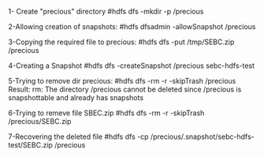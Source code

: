 1- Create "precious" directory
   #hdfs dfs -mkdir -p /precious

2-Allowing creation of snapshots:
  #hdfs dfsadmin -allowSnapshot  /precious

3-Copying the required file to precious:
  #hdfs dfs -put /tmp/SEBC.zip /precious

4-Creating a Snapshot
   #hdfs dfs -createSnapshot /precious sebc-hdfs-test
   
5-Trying to remove dir precious:
  #hdfs dfs -rm -r -skipTrash /precious
Result: rm: The directory /precious cannot be deleted since /precious is snapshottable and already has snapshots

6-Trying to remeve file SBEC.zip
   #hdfs dfs -rm -r -skipTrash /precious/SEBC.zip
   
7-Recovering the deleted file
   #hdfs dfs -cp /precious/.snapshot/sebc-hdfs-test/SEBC.zip /precious
   
   
